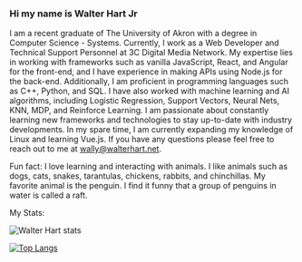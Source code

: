 ### Hi my name is Walter Hart Jr

 I am a recent graduate of The University of Akron with a degree in Computer Science - Systems. Currently, I work as a Web Developer and Technical Support Personnel at 3C Digital Media Network. My expertise lies in working with frameworks such as vanilla JavaScript, React, and Angular for the front-end, and I have experience in making APIs using Node.js for the back-end. Additionally, I am proficient in programming languages such as C++, Python, and SQL. I have also worked with machine learning and AI algorithms, including Logistic Regression, Support Vectors, Neural Nets, KNN, MDP, and Reinforce Learning. I am passionate about constantly learning new frameworks and technologies to stay up-to-date with industry developments. In my spare time, I am currently expanding my knowledge of Linux and learning Vue.js. If you have any questions  please feel free to reach out to me at wally@walterhart.net.

Fun fact: I love learning and interacting with animals.  I like animals such as dogs, cats, snakes, tarantulas, chickens, rabbits, and chinchillas.  My favorite animal is the penguin. I find it funny that a group of penguins in water is called a raft.



My Stats:



 ![Walter Hart stats](https://github-readme-stats.vercel.app/api?username=walterhart&show_icons=true&count_private=true&theme=tokyonight&rank_icon=github)
 
 [![Top Langs](https://github-readme-stats.vercel.app/api/top-langs/?username=walterhart&theme=tokyonight)](https://github.com/anuraghazra/github-readme-stats)



